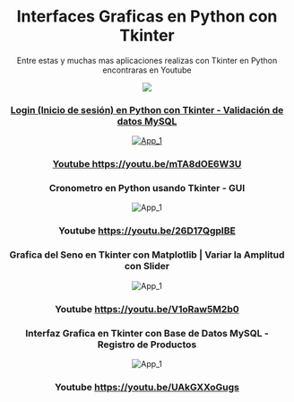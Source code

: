 <div align="center">

# Interfaces Graficas en Python con Tkinter

Entre estas y muchas mas aplicaciones realizas con Tkinter en Python  encontraras en Youtube


<a href="https://www.youtube.com/c/MagnoEfren" target="_blank">
<img src="https://img.shields.io/badge/YouTube-FF0000?style=for-the-badge&logo=youtube&logoColor=white" target="_blank"> 


### Login (Inicio de sesión) en Python con Tkinter - Validación de datos MySQL
![App_1](https://github.com/MagnoEfren/gui_python_tkinter/blob/main/Login/login-tkinter.png)

### Youtube  https://youtu.be/mTA8dOE6W3U

### Cronometro en Python usando Tkinter - GUI
![App_1](https://github.com/MagnoEfren/gui_python_tkinter/blob/main/Cronometro/cronometro-en-python.png)

### Youtube  https://youtu.be/26D17QgpIBE


### Grafica del Seno en Tkinter con Matplotlib | Variar la Amplitud con Slider
![App_1](https://github.com/MagnoEfren/gui_python_tkinter/blob/main/Tkinter%20y%20Matplotlib%20Grafica%20Seno%20-%20Slider/matplotlib-tkinter.png)

### Youtube  https://youtu.be/V1oRaw5M2b0


### Interfaz Grafica en Tkinter con Base de Datos MySQL - Registro de Productos
![App_1](https://github.com/MagnoEfren/gui_python_tkinter/blob/main/Base%20de%20datos%20MySQL/tkinter-mysql.png)

### Youtube https://youtu.be/UAkGXXoGugs
